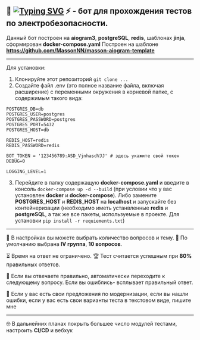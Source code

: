🤖 <a href="https://git.io/typing-svg"><img src="https://readme-typing-svg.herokuapp.com?font=Fira+Code&size=28&pause=1000&center=true&vCenter=true&width=350&height=40&lines=ElectricalSafetyBot" alt="Typing SVG" /></a> ⚡️ - бот для прохождения тестов по электробезопасности.
-------------

Данный бот построен на <b>aiogram3</b>, <b>postgreSQL</b>, <b>redis</b>, шаблонах <b>jinja</b>, сформирован <b>docker-compose.yaml</b>
Построен на шаблоне <b>https://github.com/MassonNN/masson-aiogram-template</b> 
                
----
Для установки:
1. Клонируйте этот репозиторий  `git clone ...`
2. Создайте файл .env (это полное название файла, включая расширение) с переменными окружения в корневой папке, с содержимым такого вида:

```
POSTGRES_DB=db
POSTGRES_USER=postgres 
POSTGRES_PASSWORD=postgres
POSTGRES_PORT=5432
POSTGRES_HOST=db

REDIS_HOST=redis
REDIS_PASSWORD=redis

BOT_TOKEN = '123456789:ASD_VjnhasdVJJ' # здесь укажите свой токен
DEBUG=0

LOGGING_LEVEL=1
```

3.  Перейдите в папку содержащую <b>docker-compose.yaml</b> и введите в консоль `docker-compose up -d --build` (при условии что у вас установлен <b>docker</b> и <b>docker-compose</b>).
Либо замените <b>POSTGRES_HOST</b> и <b>REDIS_HOST</b> на <b>localhost</b> и запускайте без контейнеризации (необходимо иметь устанвленные <b>redis</b> и <b>postgreSQL</b>, а так же все пакеты, используемые в проекте. Для установки `pip install -r requiements.txt`)

                
----

🧩 В настройках вы можете выбрать количество вопросов и тему.
🎲 По умолчанию выбрана <b>IV группа</b>, <b>10 вопросов</b>.

⏳ Время на ответ не ограничено.
🏆 Тест считается успешным при <b>80%</b> правильных ответов.

🎯 Если вы отвечаете правильно, автоматически переходите к следующему вопросу. Если вы ошиблись- всплывает правильный ответ.

🔧 Если у вас есть свои предложения по модернизации, если вы нашли ошибки, если у вас есть свои варианты теста в текстовом виде, пишите мне

                
----

🤓 В дальнейних планах покрыть большее число модулей тестами, настроить <b>CI/CD</b> и вебхук